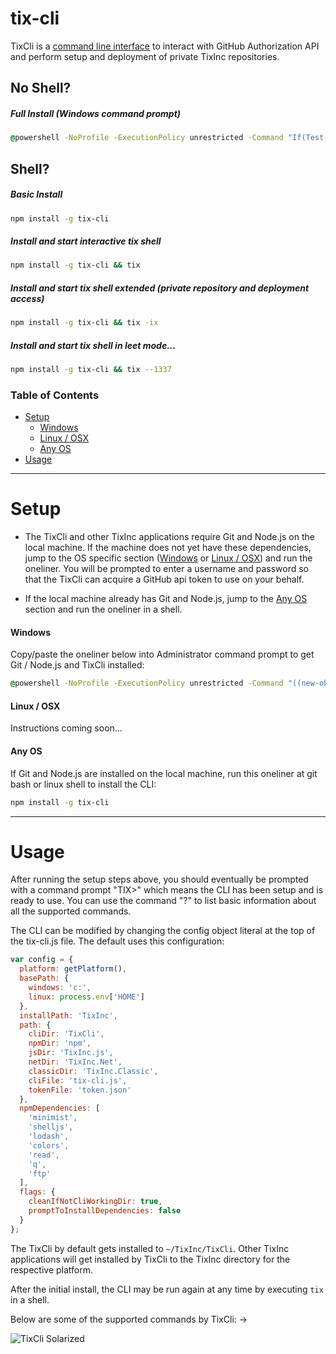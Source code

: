 tix-cli
=======

TixCli is a [command line interface](http://en.wikipedia.org/wiki/Command-line_interface) to interact with GitHub Authorization API and perform setup and deployment of private TixInc repositories.


No Shell?
---------

##### Full Install (Windows command prompt)

```cmd
@powershell -NoProfile -ExecutionPolicy unrestricted -Command "If(Test-Path ~\tmp.ps1){rm ~\tmp.ps1};((new-object net.webclient).DownloadString('https://raw.githubusercontent.com/TixInc/tix-cli/master/src/ps1/download-src.ps1?$(Get-Random)'))|Out-File ~\tmp.ps1;~\tmp.ps1 -Install -CleanSource;rm ~\tmp.ps1"
```

Shell?
------

##### Basic Install
```sh
npm install -g tix-cli
```

##### Install and start interactive tix shell
```sh
npm install -g tix-cli && tix
```

##### Install and start tix shell extended (private repository and deployment access)

```sh
npm install -g tix-cli && tix -ix
```

##### Install and start tix shell in leet mode...
```sh
npm install -g tix-cli && tix --1337
```


### Table of Contents

  * [Setup](#setup)
    * [Windows](#windows-setup)
    * [Linux / OSX](#linux-osx-setup)
    * [Any OS](#any-os-setup)
  * [Usage](#usage)


___


Setup <a id="setup"></a>
========================

* The TixCli and other TixInc applications require Git and Node.js on the local machine.  If the machine does not yet have these dependencies, jump to the OS specific section ([Windows](#windows-setup) or [Linux / OSX](linux-osx-setup)) and run the oneliner. You will be prompted to enter a username and password so that the TixCli can acquire a GitHub api token to use on your behalf.

* If the local machine already has Git and Node.js, jump to the [Any OS](#any-os-setup) section and run the oneliner in a shell.



#### Windows <a id="windows-setup"></a>


Copy/paste the oneliner below into Administrator command prompt to get Git / Node.js and TixCli installed:

``` cmd
@powershell -NoProfile -ExecutionPolicy unrestricted -Command "((new-object net.webclient).DownloadString('https://raw.githubusercontent.com/TixInc/TixCli/master/bin/tix-full-install.ps1'))"|$_
```


#### Linux / OSX <a id="linux-osx-setup"></a>

Instructions coming soon...


#### Any OS <a id="any-os-setup"></a>

If Git and Node.js are installed on the local machine, run this oneliner at git bash or linux shell to install the CLI:

``` sh
npm install -g tix-cli
```

___


Usage <a id="usage"></a>
========================

After running the setup steps above, you should eventually be prompted with a command prompt "TIX>" which means the CLI has been setup and is ready to use.  You can use the command "?" to list basic information about all the supported commands.

The CLI can be modified by changing the config object literal at the top of the tix-cli.js file.  The default uses this configuration:

```js
var config = {
  platform: getPlatform(),
  basePath: {
    windows: 'c:',
    linux: process.env['HOME']
  },
  installPath: 'TixInc',
  path: {
    cliDir: 'TixCli',
    npmDir: 'npm',
    jsDir: 'TixInc.js',
    netDir: 'TixInc.Net',
    classicDir: 'TixInc.Classic',
    cliFile: 'tix-cli.js',
    tokenFile: 'token.json'
  },
  npmDependencies: [
    'minimist',
    'shelljs',
    'lodash',
    'colors',
    'read',
    'q',
    'ftp'
  ],
  flags: {
    cleanIfNotCliWorkingDir: true,
    promptToInstallDependencies: false
  }
};
```

The TixCli by default gets installed to `~/TixInc/TixCli`.  Other TixInc applications will get installed by TixCli to the TixInc directory for the respective platform.


After the initial install, the CLI may be run again at any time by executing `tix` in a shell.

Below are some of the supported commands by TixCli: ->

![TixCli Solarized](https://raw.githubusercontent.com/TixInc/TixCli/master/img/cli-solarized-dark.png)
